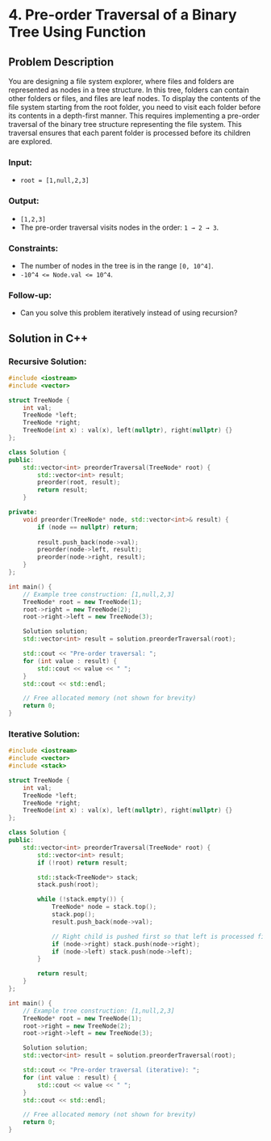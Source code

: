 # 4. Pre-order Traversal of a Binary Tree Using Function

## Problem Description

You are designing a file system explorer, where files and folders are represented as nodes in a tree structure. In this tree, folders can contain other folders or files, and files are leaf nodes. To display the contents of the file system starting from the root folder, you need to visit each folder before its contents in a depth-first manner. This requires implementing a pre-order traversal of the binary tree structure representing the file system. This traversal ensures that each parent folder is processed before its children are explored.

### Input:
- `root = [1,null,2,3]` 

### Output:
- `[1,2,3]` 
- The pre-order traversal visits nodes in the order: `1 → 2 → 3`.

### Constraints:
- The number of nodes in the tree is in the range `[0, 10^4]`.
- `-10^4 <= Node.val <= 10^4`.

### Follow-up:
- Can you solve this problem iteratively instead of using recursion?

## Solution in C++

### Recursive Solution:

```cpp
#include <iostream>
#include <vector>

struct TreeNode {
    int val;
    TreeNode *left;
    TreeNode *right;
    TreeNode(int x) : val(x), left(nullptr), right(nullptr) {}
};

class Solution {
public:
    std::vector<int> preorderTraversal(TreeNode* root) {
        std::vector<int> result;
        preorder(root, result);
        return result;
    }

private:
    void preorder(TreeNode* node, std::vector<int>& result) {
        if (node == nullptr) return;
        
        result.push_back(node->val);
        preorder(node->left, result);
        preorder(node->right, result);
    }
};

int main() {
    // Example tree construction: [1,null,2,3]
    TreeNode* root = new TreeNode(1);
    root->right = new TreeNode(2);
    root->right->left = new TreeNode(3);

    Solution solution;
    std::vector<int> result = solution.preorderTraversal(root);

    std::cout << "Pre-order traversal: ";
    for (int value : result) {
        std::cout << value << " ";
    }
    std::cout << std::endl;

    // Free allocated memory (not shown for brevity)
    return 0;
}

```
### Iterative Solution:
```cpp
#include <iostream>
#include <vector>
#include <stack>

struct TreeNode {
    int val;
    TreeNode *left;
    TreeNode *right;
    TreeNode(int x) : val(x), left(nullptr), right(nullptr) {}
};

class Solution {
public:
    std::vector<int> preorderTraversal(TreeNode* root) {
        std::vector<int> result;
        if (!root) return result;

        std::stack<TreeNode*> stack;
        stack.push(root);

        while (!stack.empty()) {
            TreeNode* node = stack.top();
            stack.pop();
            result.push_back(node->val);

            // Right child is pushed first so that left is processed first
            if (node->right) stack.push(node->right);
            if (node->left) stack.push(node->left);
        }

        return result;
    }
};

int main() {
    // Example tree construction: [1,null,2,3]
    TreeNode* root = new TreeNode(1);
    root->right = new TreeNode(2);
    root->right->left = new TreeNode(3);

    Solution solution;
    std::vector<int> result = solution.preorderTraversal(root);

    std::cout << "Pre-order traversal (iterative): ";
    for (int value : result) {
        std::cout << value << " ";
    }
    std::cout << std::endl;

    // Free allocated memory (not shown for brevity)
    return 0;
}
```

